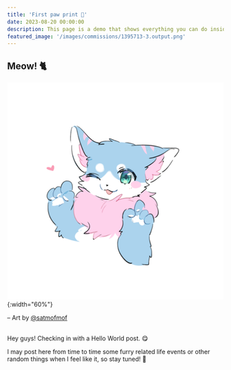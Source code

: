 ```yaml
---
title: 'First paw print 🐾'
date: 2023-08-20 00:00:00
description: This page is a demo that shows everything you can do inside portfolio and blog posts.
featured_image: '/images/commissions/1395713-3.output.png'
---
```


## Meow! 🐈

![](/images/commissions/1395713-3.output.png){:width="60%"}

&ndash; Art by [@satmofmof](https://twitter.com/satmofmof)

<br>
Hey guys! Checking in with a Hello World post. 😋

I may post here from time to time some furry related life events or other random things when I feel like it, so stay tuned! 🚀